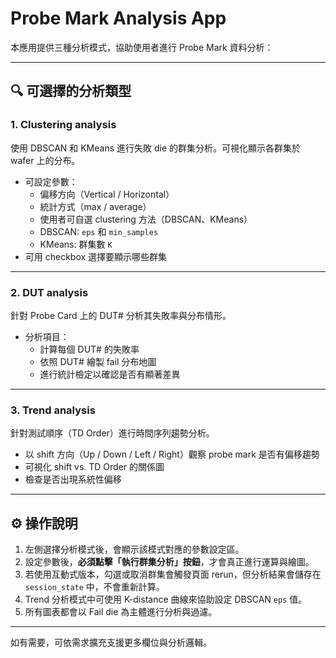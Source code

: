 # Probe Mark Analysis App

本應用提供三種分析模式，協助使用者進行 Probe Mark 資料分析：

---

## 🔍 可選擇的分析類型

### 1. Clustering analysis
使用 DBSCAN 和 KMeans 進行失敗 die 的群集分析。可視化顯示各群集於 wafer 上的分布。

- 可設定參數：
  - 偏移方向（Vertical / Horizontal）
  - 統計方式（max / average）
  - 使用者可自選 clustering 方法（DBSCAN、KMeans）
  - DBSCAN: `eps` 和 `min_samples`
  - KMeans: 群集數 `K`
- 可用 checkbox 選擇要顯示哪些群集

---

### 2. DUT analysis
針對 Probe Card 上的 DUT# 分析其失敗率與分布情形。

- 分析項目：
  - 計算每個 DUT# 的失敗率
  - 依照 DUT# 繪製 fail 分布地圖
  - 進行統計檢定以確認是否有顯著差異

---

### 3. Trend analysis
針對測試順序（TD Order）進行時間序列趨勢分析。

- 以 shift 方向（Up / Down / Left / Right）觀察 probe mark 是否有偏移趨勢
- 可視化 shift vs. TD Order 的關係圖
- 檢查是否出現系統性偏移

---

## ⚙️ 操作說明

1. 左側選擇分析模式後，會顯示該模式對應的參數設定區。
2. 設定參數後，**必須點擊「執行群集分析」按鈕**，才會真正進行運算與繪圖。
3. 若使用互動式版本，勾選或取消群集會觸發頁面 rerun，但分析結果會儲存在 `session_state` 中，不會重新計算。
4. Trend 分析模式中可使用 K-distance 曲線來協助設定 DBSCAN `eps` 值。
5. 所有圖表都會以 Fail die 為主體進行分析與過濾。

---

如有需要，可依需求擴充支援更多欄位與分析邏輯。